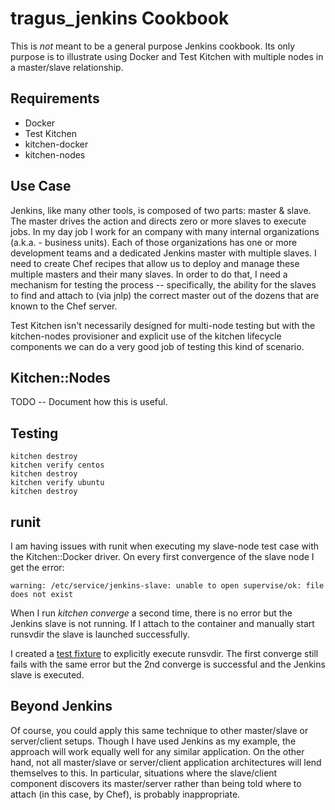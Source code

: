 tragus_jenkins Cookbook
=========================

This is *not* meant to be a general purpose Jenkins cookbook. Its only purpose is to illustrate using Docker and Test Kitchen with multiple nodes in a master/slave relationship.

Requirements
------------
- Docker
- Test Kitchen
- kitchen-docker
- kitchen-nodes

Use Case
--------

Jenkins, like many other tools, is composed of two parts: master & slave. The master drives the action and directs zero or more slaves to execute jobs. In my day job I work for an company with many internal organizations (a.k.a. - business units). Each of those organizations has one or more development teams and a dedicated Jenkins master with multiple slaves. I need to create Chef recipes that allow us to deploy and manage these multiple masters and their many slaves. In order to do that, I need a mechanism for testing the process -- specifically, the ability for the slaves to find and attach to (via jnlp) the correct master out of the dozens that are known to the Chef server.

Test Kitchen isn't necessarily designed for multi-node testing but with the kitchen-nodes provisioner and explicit use of the kitchen lifecycle components we can do a very good job of testing this kind of scenario.

Kitchen::Nodes
--------------

TODO -- Document how this is useful.

Testing
-------

```
kitchen destroy
kitchen verify centos
kitchen destroy
kitchen verify ubuntu
kitchen destroy
```

runit
-----

I am having issues with runit when executing my slave-node test case with the Kitchen::Docker driver. On every first convergence of the slave node I get the error:
```
warning: /etc/service/jenkins-slave: unable to open supervise/ok: file does not exist
```
When I run _kitchen converge_ a second time, there is no error but the Jenkins slave is not running. If I attach to the container and manually start runsvdir the slave is launched successfully.

I created a [test fixture](test/fixtures/cookbooks/runit-helper/recipes/default.rb) to explicitly execute runsvdir. The first converge still fails with the same error but the 2nd converge is successful and the Jenkins slave is executed.

Beyond Jenkins
--------------

Of course, you could apply this same technique to other master/slave or server/client setups. Though I have used Jenkins as my example, the approach will work equally well for any similar application. On the other hand, not all master/slave or server/client application architectures will lend themselves to this. In particular, situations where the slave/client component discovers its master/server rather than being told where to attach (in this case, by Chef), is probably inappropriate.
